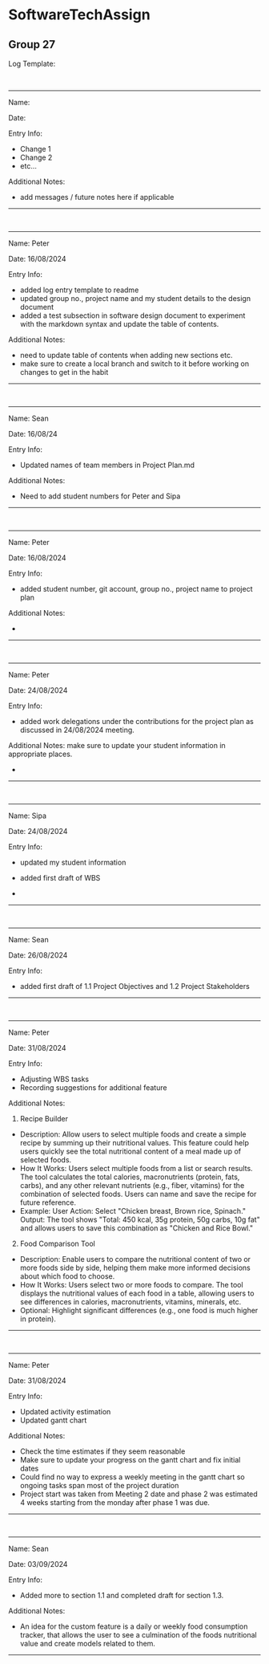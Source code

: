 # SoftwareTechAssign
## Group 27

Log Template:

<br>

---

Name:

Date:

Entry Info:
- Change 1
- Change 2
- etc...

Additional Notes:

- add messages / future notes here if applicable

---

<br>

---

Name: Peter

Date: 16/08/2024

Entry Info:
- added log entry template to readme
- updated group no., project name and my student details to the design document
- added a test subsection in software design document to experiment with the markdown syntax and update the table of contents. 

Additional Notes:

- need to update table of contents when adding new sections etc.
- make sure to create a local branch and switch to it before working on changes to get in the habit

---

<br>

---

Name: Sean

Date: 16/08/24

Entry Info:
- Updated names of team members in Project Plan.md

Additional Notes:

- Need to add student numbers for Peter and Sipa

---

<br>

---

Name: Peter

Date: 16/08/2024

Entry Info:
- added student number, git account, group no., project name to project plan

Additional Notes:

- 

---

<br>

---

Name: Peter

Date: 24/08/2024

Entry Info:
- added work delegations under the contributions for the project plan as discussed in 24/08/2024 meeting.

Additional Notes: make sure to update your student information in appropriate places.

- 

---

<br>

---

Name: Sipa

Date: 24/08/2024

Entry Info:
- updated my student information
- added first draft of WBS

- 

---

<br>

---

Name: Sean

Date: 26/08/2024

Entry Info:
- added first draft of 1.1 Project Objectives and 1.2 Project Stakeholders

---

<br>

---

Name: Peter

Date: 31/08/2024

Entry Info:
- Adjusting WBS tasks
- Recording suggestions for additional feature

Additional Notes:

1. Recipe Builder

- Description: Allow users to select multiple foods and create a simple recipe by summing up their nutritional values. This feature could help users quickly see the total nutritional content of a meal made up of selected foods.
- How It Works:
Users select multiple foods from a list or search results.
The tool calculates the total calories, macronutrients (protein, fats, carbs), and any other relevant nutrients (e.g., fiber, vitamins) for the combination of selected foods.
Users can name and save the recipe for future reference.
- Example:
User Action: Select "Chicken breast, Brown rice, Spinach."
Output: The tool shows "Total: 450 kcal, 35g protein, 50g carbs, 10g fat" and allows users to save this combination as "Chicken and Rice Bowl."
2. Food Comparison Tool

- Description: Enable users to compare the nutritional content of two or more foods side by side, helping them make more informed decisions about which food to choose.
- How It Works:
Users select two or more foods to compare.
The tool displays the nutritional values of each food in a table, allowing users to see differences in calories, macronutrients, vitamins, minerals, etc.
- Optional: Highlight significant differences (e.g., one food is much higher in protein).

---

<br>

---

Name: Peter

Date: 31/08/2024

Entry Info:
- Updated activity estimation
- Updated gantt chart

Additional Notes:

- Check the time estimates if they seem reasonable
- Make sure to update your progress on the gantt chart and fix initial dates
- Could find no way to express a weekly meeting in the gantt chart so ongoing tasks span most of the project duration
- Project start was taken from Meeting 2 date and phase 2 was estimated 4 weeks starting from the monday after phase 1 was due.

---

<br>

---

Name: Sean

Date: 03/09/2024

Entry Info:
- Added more to section 1.1 and completed draft for section 1.3.

Additional Notes:

- An idea for the custom feature is a daily or weekly food consumption tracker, that allows the user to see a culmination of the foods nutritional value and create models related to them.

---

<br>